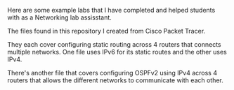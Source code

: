 Here are some example labs that I have completed and helped students with as a Networking lab assisstant.

The files found in this repository I created from Cisco Packet Tracer.

They each cover configuring static routing across 4 routers that connects multiple networks. One file uses IPv6 for its static routes and the other uses IPv4.  

There's another file that covers configuring OSPFv2 using IPv4 across 4 routers that allows the different networks to communicate with each other.
